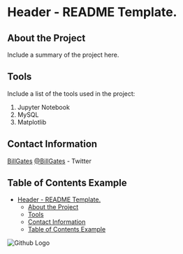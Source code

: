 # Header - README Template.

<a class="anchor" id="about the project"></a>

## About the Project
Include a summary of the project here.

<a class="anchor" id="tools"></a>

## Tools
Include a list of the tools used in the project:
1. Jupyter Notebook
2. MySQL
3. Matplotlib

<a class="anchor" id="contact"></a>

## Contact Information
[BillGates](https://www.linkedin.com/in/williamhgates/detail/recent-activity/posts/)
[@BillGates](https://twitter.com/BillGates) - Twitter

## Table of Contents Example
- [Header - README Template.](#header---readme-template)
  - [About the Project](#about-the-project)
  - [Tools](#tools)
  - [Contact Information](#contact-information)
  - [Table of Contents Example](#table-of-contents-example)

![Github Logo](https://github.githubassets.com/images/modules/logos_page/Octocat.png "Github logo - markdown")
